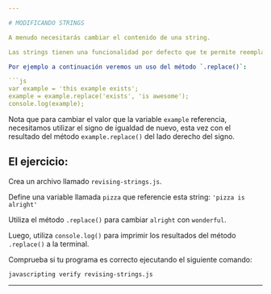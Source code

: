 ```yaml
---

# MODIFICANDO STRINGS

A menudo necesitarás cambiar el contenido de una string.

Las strings tienen una funcionalidad por defecto que te permite reemplazar caracteres.

Por ejemplo a continuación veremos un uso del método `.replace()`:

```js
var example = 'this example exists';
example = example.replace('exists', 'is awesome');
console.log(example);
```

Nota que para cambiar el valor que la variable `example` referencia, 
necesitamos utilizar el signo de igualdad de nuevo, esta vez con el resultado
del método `example.replace()` del lado derecho del signo.

## El ejercicio:

Crea un archivo llamado `revising-strings.js`.

Define una variable llamada `pizza` que referencie esta string: `'pizza is alright'`

Utiliza el método `.replace()` para cambiar `alright` con `wonderful`.

Luego, utiliza `console.log()` para imprimir los resultados del método `.replace()` a la terminal.

Comprueba si tu programa es correcto ejecutando el siguiente comando:

`javascripting verify revising-strings.js`

---
```

